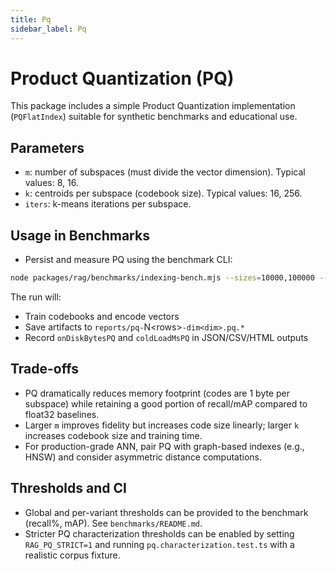 ```yaml
---
title: Pq
sidebar_label: Pq
---
```


# Product Quantization (PQ)

This package includes a simple Product Quantization implementation (`PQFlatIndex`) suitable for synthetic benchmarks and educational use.

## Parameters

- `m`: number of subspaces (must divide the vector dimension). Typical values: 8, 16.
- `k`: centroids per subspace (codebook size). Typical values: 16, 256.
- `iters`: k-means iterations per subspace.

## Usage in Benchmarks

- Persist and measure PQ using the benchmark CLI:

```bash
node packages/rag/benchmarks/indexing-bench.mjs --sizes=10000,100000 --quant=pq --variants=pq,hnswPQ
```

The run will:

- Train codebooks and encode vectors
- Save artifacts to `reports/pq-`N&lt;rows&gt;`-dim<dim>.pq.*`
- Record `onDiskBytesPQ` and `coldLoadMsPQ` in JSON/CSV/HTML outputs

## Trade-offs

- PQ dramatically reduces memory footprint (codes are 1 byte per subspace) while retaining a good portion of recall/mAP compared to float32 baselines.
- Larger `m` improves fidelity but increases code size linearly; larger `k` increases codebook size and training time.
- For production-grade ANN, pair PQ with graph-based indexes (e.g., HNSW) and consider asymmetric distance computations.

## Thresholds and CI

- Global and per-variant thresholds can be provided to the benchmark (recall%, mAP). See `benchmarks/README.md`.
- Stricter PQ characterization thresholds can be enabled by setting `RAG_PQ_STRICT=1` and
  running `pq.characterization.test.ts` with a realistic corpus fixture.
